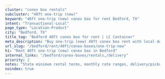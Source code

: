 ```yaml
---
cluster: "conex box rentals"
subcluster: "40ft one-trip (new)"
keyword: "40ft one-trip (new) conex box for rent Bedford, TX"
intent: "Transactional-Local"
page_type: "Location-Product"
city: "Bedford, TX"
title_tag: "Bedford 40ft conex box for rent | LC Container"
meta_description: "Buy one-trip (new) 40ft conex box rent with local delivery in Bedford, TX. LC Container — local Since 2003. Request a fast quote today."
url_slug: "/bedford/rent/40ft/conex-boxes/one-trip-new"
h1: "Rent 40ft one-trip (new) conex box in Bedford"
internal_links: "/bedford/conex-boxes/rentals,/delivery"
priority: 2
notes: "State minimum rental terms, monthly rate ranges, delivery/pickup fees, service area."
noindex: true
---
```


<!-- TODO: Add unique city/inventory copy, images, and internal links here. -->
